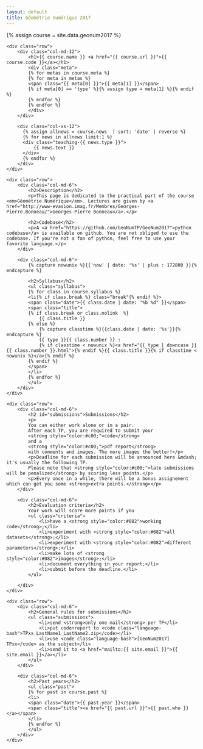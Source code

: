 ```yaml
---
layout: default
title: Géométrie numérique 2017
---
```

{% assign course = site.data.geonum2017 %}

<article class="single course page">

    <div class="row">
        <div class="col-md-12">
            <h1>{{ course.name }} <a href="{{ course.url }}">{{ course.code }}</a></h1>
            <div class="meta">
            {% for metas in course.meta %}
            {% for meta in metas %}
            <span class="{{ meta[0] }}">{{ meta[1] }}</span>
            {% if meta[0] == 'type' %}{% assign type = meta[1] %}{% endif %}
            {% endfor %}
            {% endfor %}
            </div>
        </div>

        <div class="col-xs-12">
          {% assign allnews = course.news  | sort: 'date' | reverse %}
          {% for news in allnews limit:1 %}
          <div class="teaching-{{ news.type }}">
              {{ news.text }}
          </div>
          {% endfor %}
        </div>
    </div>

    <div class="row">
        <div class="col-md-6">
            <h2>Description</h2>
            <p>This page is dedicated to the practical part of the course <em>Géométrie Numérique</em>. Lectures are given by <a href="http://www-evasion.imag.fr/Membres/Georges-Pierre.Bonneau/">Georges-Pierre Bonneau</a>.</p>

            <h2>Codebase</h2>
            <p>A <a href="https://github.com/GeoNumTP/GeoNum2017">python codebase</a> is available on github. You are not obliged to use the codebase. If you're not a fan of python, feel free to use your favorite language.</p>
        </div>

        <div class="col-md-6">
            {% capture nowunix %}{{'now' | date: '%s' | plus : 172800 }}{% endcapture %}

            <h2>Syllabus</h2>
            <ul class="syllabus">
            {% for class in course.syllabus %}
            <li{% if class.break %} class="break"{% endif %}>
            <span class="date">{{ class.date | date: "%b %d" }}</span>
            <span class="title">
            {% if class.break or class.nolink  %}
                {{ class.title }}
            {% else %}
                {% capture classtime %}{{class.date | date: '%s'}}{% endcapture %}
                {{ type }}{{ class.number }} :
                {% if classtime < nowunix %}<a href="{{ type | downcase }}{{ class.number }}.html">{% endif %}{{ class.title }}{% if classtime < nowunix %}</a>{% endif %}
            {% endif %}
            </span>
            </li>
            {% endfor %}
            </ul>
        </div>
    </div>

    <div class="row">
        <div class="col-md-6">
            <h2 id="submissions">Submissions</h2>
            <p>
            You can either work alone or in a pair.
            After each TP, you are required to submit your
            <strong style="color:#c00;">code</strong>
            and a
            <strong style="color:#c00;">pdf report</strong>
            with comments and images. The more images the better!</p>
            <p>Deadline for each submission will be announced here &mdash; it's usually the following TP.
            Please note that <strong style="color:#c00;">late submissions will be penalized</strong> by scoring less points.</p>
            <p>Every once in a while, there will be a bonus assignement which can get you some <strong>extra points.</strong></p>
        </div>

        <div class="col-md-6">
            <h2>Evaluation criteria</h2>
            Your work will score more points if you
            <ul class="criteria">
                <li>have a <strong style="color:#082">working code</strong>;</li>
                <li>experiment with <strong style="color:#082">all datasets</strong>;</li>
                <li>experiment with <strong style="color:#082">different parameters</strong>;</li>
                <li>make lots of <strong style="color:#082">images</strong>;</li>
                <li>document everything in your report;</li>
                <li>submit before the deadline.</li>
            </ul>

        </div>
    </div>

    <div class="row">
        <div class="col-md-6">
            <h2>General rules for submissions</h2>
            <ul class="submissions">
                <li>send <strong>only one mail</strong> per TP</li>
                <li>put code+report to <code class="language-bash">TPxx_LastName1_LastName2.zip</code></li>
                <li>use <code class="language-bash">[GeoNum2017] TPxx</code> as the subject</li>
                <li>send it to <a href="mailto:{{ site.email }}">{{ site.email }}</a></li>
            </ul>
        </div>

        <div class="col-md-6">
            <h2>Past years</h2>
            <ul class="past">
            {% for past in course.past %}
            <li>
            <span class="date">{{ past.year }}</span>
            <span class="title"><a href="{{ past.url }}">{{ past.who }}</a></span>
            </li>
            {% endfor %}
            </ul>
        </div>
    </div>

</article>
